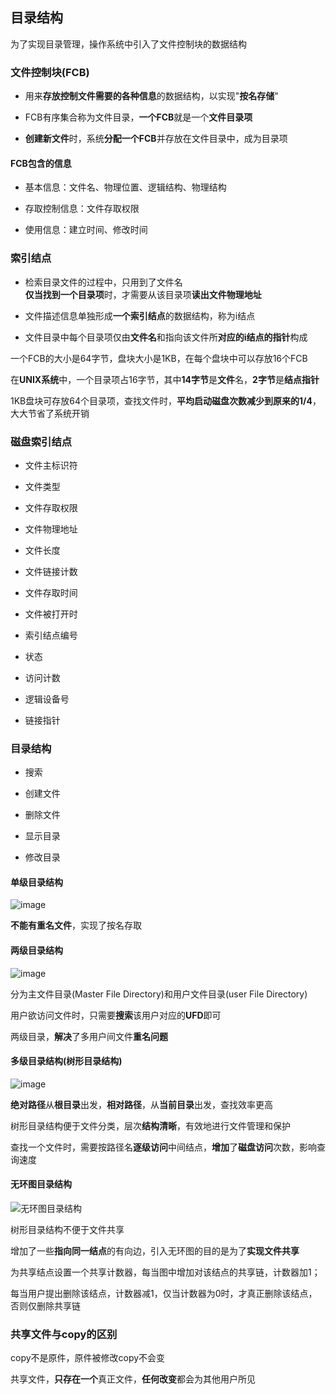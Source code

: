 ## 目录结构

为了实现目录管理，操作系统中引入了文件控制块的数据结构

### 文件控制块(FCB)

- 用来**存放控制文件需要的各种信息**的数据结构，以实现"**按名存储**"

- FCB有序集合称为文件目录，**一个FCB**就是一个**文件目录项**

- **创建新文件**时，系统**分配一个FCB**并存放在文件目录中，成为目录项

#### FCB包含的信息

- 基本信息：文件名、物理位置、逻辑结构、物理结构

- 存取控制信息：文件存取权限

- 使用信息：建立时间、修改时间

### 索引结点

- 检索目录文件的过程中，只用到了文件名
</br>**仅当找到一个目录项**时，才需要从该目录项**读出文件物理地址**

- 文件描述信息单独形成**一个索引结点**的数据结构，称为i结点

- 文件目录中每个目录项仅由**文件名**和指向该文件所**对应的i结点的指针**构成

一个FCB的大小是64字节，盘块大小是1KB，在每个盘块中可以存放16个FCB

在**UNIX系统**中，一个目录项占16字节，其中**14字节**是**文件**名，**2字节**是**结点指针**

1KB盘块可存放64个目录项，查找文件时，**平均启动磁盘次数减少到原来的1/4**，大大节省了系统开销

### 磁盘索引结点

- 文件主标识符

- 文件类型

- 文件存取权限

- 文件物理地址

- 文件长度

- 文件链接计数

- 文件存取时间

- 文件被打开时

- 索引结点编号

- 状态

- 访问计数

- 逻辑设备号

- 链接指针

### 目录结构

- 搜索

- 创建文件

- 删除文件

- 显示目录

- 修改目录

#### 单级目录结构

![image](https://github.com/YC-L/Postgraduate-examination/blob/Operating-System/imgs/Single-level-directory-structure.png)

**不能有重名文件**，实现了按名存取

#### 两级目录结构

![image](https://github.com/YC-L/Postgraduate-examination/blob/Operating-System/imgs/Double-level-directory-structure.png)

分为主文件目录(Master File Directory)和用户文件目录(user File Directory)

用户欲访问文件时，只需要**搜索**该用户对应的**UFD**即可

两级目录，**解决**了多用户间文件**重名问题**

#### 多级目录结构(树形目录结构)

![image](https://github.com/YC-L/Postgraduate-examination/blob/Operating-System/imgs/Tree-directory-structure.png)

**绝对路径**从**根目录**出发，**相对路径**，从**当前目录**出发，查找效率更高

树形目录结构便于文件分类，层次**结构清晰**，有效地进行文件管理和保护

查找一个文件时，需要按路径名**逐级访问**中间结点，**增加**了**磁盘访问**次数，影响查询速度

#### 无环图目录结构

![无环图目录结构](https://github.com/YC-L/Postgraduate-examination/blob/Operating-System/imgs/%E5%9B%BE%E5%BD%A2%E7%9B%AE%E5%BD%95%E7%BB%93%E6%9E%84.png "无环图目录结构")

树形目录结构不便于文件共享

增加了一些**指向同一结点**的有向边，引入无环图的目的是为了**实现文件共享**

为共享结点设置一个共享计数器，每当图中增加对该结点的共享链，计数器加1；

每当用户提出删除该结点，计数器减1，仅当计数器为0时，才真正删除该结点，否则仅删除共享链

### 共享文件与copy的区别

copy不是原件，原件被修改copy不会变

共享文件，**只存在一个**真正文件，**任何改变**都会为其他用户所见


